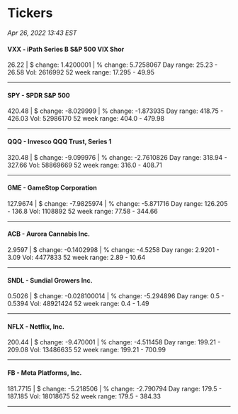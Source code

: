 # Tickers
*Apr 26, 2022 13:43 EST*

#### VXX - iPath Series B S&P 500 VIX Shor
26.22 | $ change: 1.4200001 | % change: 5.7258067
Day range: 25.23 - 26.58 Vol: 2616992
52 week range: 17.295 - 49.95

---

#### SPY - SPDR S&P 500
420.48 | $ change: -8.029999 | % change: -1.873935
Day range: 418.75 - 426.03 Vol: 52986170
52 week range: 404.0 - 479.98

---

#### QQQ - Invesco QQQ Trust, Series 1
320.48 | $ change: -9.099976 | % change: -2.7610826
Day range: 318.94 - 327.66 Vol: 58869669
52 week range: 316.0 - 408.71

---

#### GME - GameStop Corporation
127.9674 | $ change: -7.9825974 | % change: -5.871716
Day range: 126.205 - 136.8 Vol: 1108892
52 week range: 77.58 - 344.66

---

#### ACB - Aurora Cannabis Inc.
2.9597 | $ change: -0.1402998 | % change: -4.5258
Day range: 2.9201 - 3.09 Vol: 4477833
52 week range: 2.89 - 10.64

---

#### SNDL - Sundial Growers Inc.
0.5026 | $ change: -0.028100014 | % change: -5.294896
Day range: 0.5 - 0.5394 Vol: 48921424
52 week range: 0.4 - 1.49

---

#### NFLX - Netflix, Inc.
200.44 | $ change: -9.470001 | % change: -4.511458
Day range: 199.21 - 209.08 Vol: 13486635
52 week range: 199.21 - 700.99

---

#### FB - Meta Platforms, Inc.
181.7715 | $ change: -5.218506 | % change: -2.790794
Day range: 179.5 - 187.185 Vol: 18018675
52 week range: 179.5 - 384.33

---

